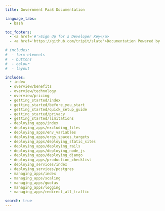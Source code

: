 ```yaml
---
title: Government PaaS Documentation

language_tabs:
  - bash

toc_footers:
  - <a href='#'>Sign Up for a Developer Key</a>
  - <a href='https://github.com/tripit/slate'>Documentation Powered by Slate</a>

# includes:
#  - form-elements
#  - buttons
#  - colour
#  - layout

includes:
  - index
  - overview/benefits
  - overview/technology
  - overview/pricing
  - getting_started/index
  - getting_started/before_you_start
  - getting_started/quick_setup_guide
  - getting_started/privacy
  - getting_started/limitations
  - deploying_apps/index
  - deploying_apps/excluding_files
  - deploying_apps/env_variables
  - deploying_apps/orgs_spaces_targets
  - deploying_apps/deploying_static_sites
  - deploying_apps/deploying_rails
  - deploying_apps/deploying_node_js
  - deploying_apps/deploying_django
  - deploying_apps/production_checklist
  - deploying_services/index
  - deploying_services/postgres
  - managing_apps/index
  - managing_apps/scaling
  - managing_apps/quotas
  - managing_apps/logging
  - managing_apps/redirect_all_traffic

search: true
---
```





